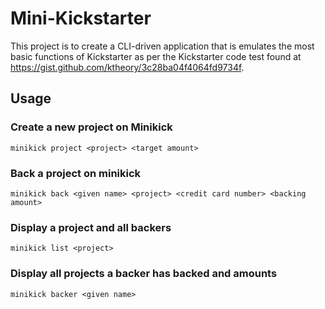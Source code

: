# Mini-Kickstarter

This project is to create a CLI-driven application that is emulates the most
basic functions of Kickstarter as per the Kickstarter code test found at
https://gist.github.com/ktheory/3c28ba04f4064fd9734f.

## Usage
### Create a new project on Minikick
`minikick project <project> <target amount>`

### Back a project on minikick
`minikick back <given name> <project> <credit card number> <backing amount>`

### Display a project and all backers
`minikick list <project>`

### Display all projects a backer has backed and amounts
`minikick backer <given name>`
